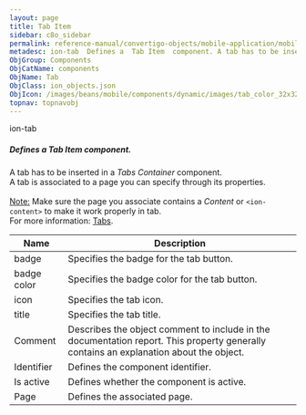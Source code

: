 ```yaml
---
layout: page
title: Tab Item
sidebar: c8o_sidebar
permalink: reference-manual/convertigo-objects/mobile-application/mobile-components/components/tab-item/
metadesc: ion-tab  Defines a  Tab Item  component. A tab has to be inserted in a  Tabs Container  component. A tab is associated to a page you can specify throu
ObjGroup: Components
ObjCatName: components
ObjName: Tab
ObjClass: ion_objects.json
ObjIcon: /images/beans/mobile/components/dynamic/images/tab_color_32x32.png
topnav: topnavobj
---
```

ion-tab<br/>

##### Defines a <i>Tab Item</i> component.<br/>
A tab has to be inserted in a <i>Tabs Container</i> component.<br/>
A tab is associated to a page you can specify through its properties.<br/>
<br/>
<span class='orangetwinsoft'><u>Note:</u></span> Make sure the page you associate contains a <i>Content</i> or <code>&lt;ion-content&gt;</code> to make it work properly in tab.<br/>
 For more information: <a href='https://ionicframework.com/docs/v3/components/#tabs'>Tabs</a>.

Name | Description 
--- | ---
badge | Specifies the badge for the tab button.
badge color | Specifies the badge color for the tab button.
icon | Specifies the tab icon.
title | Specifies the tab title.
Comment | Describes the object comment to include in the documentation report.  This property generally contains an explanation about the object. 
Identifier | Defines the component identifier.  
Is active | Defines whether the component is active. 
Page | Defines the associated page.  

